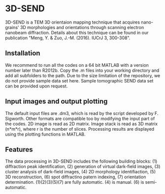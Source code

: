 # 3D-SEND
3D-SEND is a TEM 3D orientaion mapping technique that acquires nano-grains' 3D morphologies and orientations through scanning electron nanobeam diffraction. Details about this technique can be found in our publication "Meng, Y. & Zuo, J.-M. (2016). IUCrJ 3, 300-308". 
## Installation
We recommend to run all the codes on a 64 bit MATLAB with a version number later than R2012b. Copy the .m files into your working directory and add all subfolders to the path. Due to the size limitation of the repository, we do not provide sample data set here. Sample tomographic SEND data set can be provided upon request.
## Input images and output plotting
The default input files are .dm3, which is read by the script developed by F. Sigworth. Other formats are compatible too by modifying the input part of the codes. 2D image is read as 2D matrix. Image stack is read as 3D matrix (n\*m\*r), where r is the number of slices.
Processing results are displayed using the plotting functions in MATLAB.
## Features
The data processing in 3D-SEND includes the following building blocks: (1) diffraction peak identification, (2) generation of virtual dark-field images, (3) cluster analysis of dark-field images, (4) 2D morphology identifiaction, (5) 3D reconstruction, (6) spot diffractino patern indexing, (7) orientation determination. (1)(2)(3)(5)(7) are fully automatic. (4) is manual. (6) is semi-automatic.  
